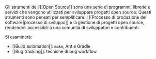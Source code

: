 Gli strumenti dell’[[Open Source]] sono una serie di programmi, librerie e servizi che vengono utilizzati per sviluppare progetti open source. Questi strumenti sono pensati per semplificare il [[Processo di produzione del software|processo di sviluppo]] e la gestione di progetti open source, rendendoli accessibili a una comunità di sviluppatori e contribuenti.

Si esaminerà:
- [[Build automation]]: `make`, Ant e Gradle
- [[Bug tracking]]: tecniche di bug workflow 